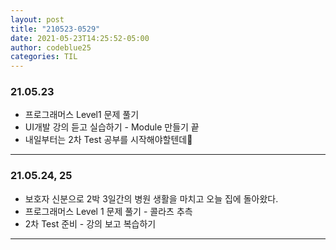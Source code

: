 ```yaml
---
layout: post
title: "210523-0529"
date: 2021-05-23T14:25:52-05:00
author: codeblue25
categories: TIL
---
```


<h3>21.05.23</h3>

- 프로그래머스 Level1 문제 풀기
- UI개발 강의 듣고 실습하기 - Module 만들기 끝
- 내일부터는 2차 Test 공부를 시작해야할텐데💫

---

<h3>21.05.24, 25</h3>

- 보호자 신분으로 2박 3일간의 병원 생활을 마치고 오늘 집에 돌아왔다.
- 프로그래머스 Level 1 문제 풀기 - 콜라츠 추측
- 2차 Test 준비 - 강의 보고 복습하기

---
